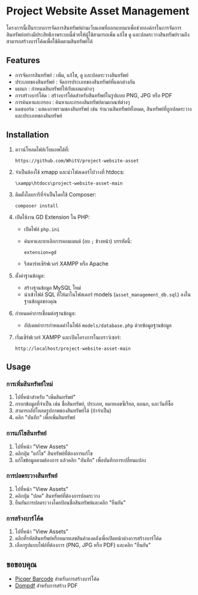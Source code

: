 # Project Website Asset Management

โครงการนี้เป็นระบบการจัดการสินทรัพย์ผ่านเว็บแอพที่ออกแบบมาเพื่อช่วยองค์กรในการจัดการสินทรัพย์อย่างมีประสิทธิภาพระบบนี้ช่วยให้ผู้ใช้สามารถเพิ่ม แก้ไข ดู และปลดระวางสินทรัพย์รวมถึงสามารถสร้างบาร์โค้ดเพื่อใช้ติดตามสินทรัพย์ได้

## Features

- การจัดการสินทรัพย์ : เพิ่ม, แก้ไข, ดู และปลดระวางสินทรัพย์
- ประเภทของสินทรัพย์ : จัดการประเภทของสินทรัพย์ที่แตกต่างกัน
- แผนก : กำหนดสินทรัพย์ให้กับแผนกต่างๆ
- การสร้างบาร์โค้ด : สร้างบาร์โค้ดสำหรับสินทรัพย์ในรูปแบบ PNG, JPG หรือ PDF
- การค้นหาและกรอง : ค้นหาและกรองสินทรัพย์ตามเกณฑ์ต่างๆ
- แดชบอร์ด : แสดงภาพรวมของสินทรัพย์ เช่น จำนวนสินทรัพย์ทั้งหมด, สินทรัพย์ที่ถูกปลดระวาง และประเภทของสินทรัพย์

## Installation

1. ดาวน์โหลดไฟล์เว็บแอพได้ที่:

    ```
    https://github.com/WhitV/project-website-asset
    ```

2. จำเป็นต้องใช้ xmapp และนำโฟลเดอร์ไปวางที่ htdocs:

    ```
    \xampp\htdocs\project-website-asset-main
    ```

3. ติดตั้งไลบรารีที่จำเป็นโดยใช้ Composer:

    ```
    composer install
    ```

4.  เปิดใช้งาน GD Extension ใน PHP:
    - เปิดไฟล์ `php.ini`
    - ค้นหาและยกเลิกการคอมเมนต์ (ลบ `;` ข้างหน้า) บรรทัดนี้:

      ```
      extension=gd
      ```

    - รีสตาร์ทเซิร์ฟเวอร์ XAMPP หรือ Apache

5. ตั้งค่าฐานข้อมูล:
    - สร้างฐานข้อมูล MySQL ใหม่
    - นำเข้าไฟล์ SQL ที่ให้มาในโฟลเดอร์ models (`asset_management_db.sql`) ลงในฐานข้อมูลของคุณ

6. กำหนดค่าการเชื่อมต่อฐานข้อมูล:
    - อัปเดตค่าการกำหนดค่าในไฟล์ `models/database.php` ด้วยข้อมูลฐานข้อมูล

7. เริ่มเซิร์ฟเวอร์ XAMPP และเปิดโครงการในเบราว์เซอร์:

    ```
    http://localhost/project-website-asset-main
    ```

## Usage

### การเพิ่มสินทรัพย์ใหม่

1. ไปที่หน้าสำหรับ "เพิ่มสินทรัพย์"
2. กรอกข้อมูลที่จำเป็น เช่น ชื่อสินทรัพย์, ประเภท, หมายเลขซีเรียล, แผนก, และวันที่ซื้อ
3. สามารถอัปโหลดรูปภาพของสินทรัพย์ได้ (ถ้าจำเป็น)
4. คลิก "บันทึก" เพื่อเพิ่มสินทรัพย์

### การแก้ไขสินทรัพย์

1. ไปที่หน้า "View Assets"
2. คลิกปุ่ม "แก้ไข" สินทรัพย์ที่ต้องการแก้ไข
3. แก้ไขข้อมูลตามต้องการ แล้วคลิก "บันทึก" เพื่อบันทึกการเปลี่ยนแปลง

### การปลดระวางสินทรัพย์

1. ไปที่หน้า "View Assets"
2. คลิกปุ่ม "ปลด" สินทรัพย์ที่ต้องการปลดระวาง
3. ยืนยันการปลดระวางโดยป้อนชื่อสินทรัพย์และคลิก "ยืนยัน"

### การสร้างบาร์โค้ด

1. ไปที่หน้า "View Assets"
2. คลิกที่รหัสสินทรัพย์หรือหมายเลขสินค้าคงคลังเพื่อเปิดหน้าต่างการสร้างบาร์โค้ด
3. เลือกรูปแบบไฟล์ที่ต้องการ (PNG, JPG หรือ PDF) และคลิก "ยืนยัน"

## ขอขอบคุณ

- [Picqer Barcode](https://github.com/picqer/php-barcode-generator) สำหรับการสร้างบาร์โค้ด
- [Dompdf](https://github.com/dompdf/dompdf) สำหรับการสร้าง PDF
